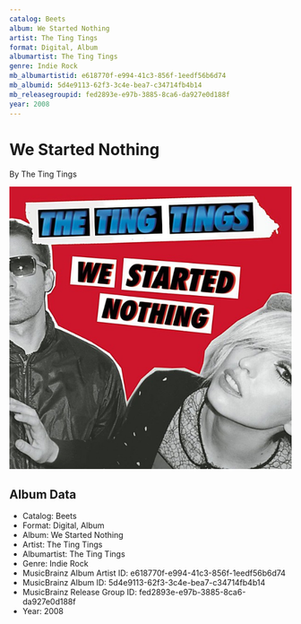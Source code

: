 ```yaml
---
catalog: Beets
album: We Started Nothing
artist: The Ting Tings
format: Digital, Album
albumartist: The Ting Tings
genre: Indie Rock
mb_albumartistid: e618770f-e994-41c3-856f-1eedf56b6d74
mb_albumid: 5d4e9113-62f3-3c4e-bea7-c34714fb4b14
mb_releasegroupid: fed2893e-e97b-3885-8ca6-da927e0d188f
year: 2008
---
```


# We Started Nothing

By The Ting Tings

![](../../assets/beetscovers/The_Ting_Tings-We_Started_Nothing.jpg)

## Album Data

- Catalog: Beets
- Format: Digital, Album
- Album: We Started Nothing
- Artist: The Ting Tings
- Albumartist: The Ting Tings
- Genre: Indie Rock
- MusicBrainz Album Artist ID: e618770f-e994-41c3-856f-1eedf56b6d74
- MusicBrainz Album ID: 5d4e9113-62f3-3c4e-bea7-c34714fb4b14
- MusicBrainz Release Group ID: fed2893e-e97b-3885-8ca6-da927e0d188f
- Year: 2008


